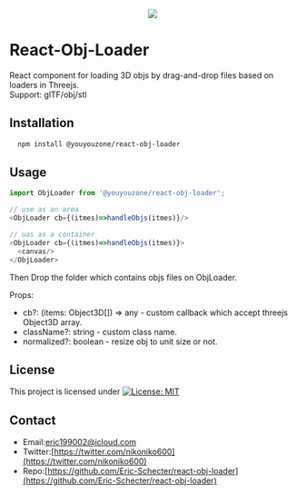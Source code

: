 <p align="center">
  <img src="./screenshot/profile.gif">
</p>

# React-Obj-Loader
React component for loading 3D objs by drag-and-drop files based on loaders in Threejs.  
Support: glTF/obj/stl  

## Installation
```bash
  npm install @youyouzone/react-obj-loader
```

## Usage
```js
import ObjLoader from '@youyouzone/react-obj-loader';

// use as an area
<ObjLoader cb={(itmes)=>handleObjs(itmes)}/>

// uas as a container
<ObjLoader cb={(itmes)=>handleObjs(itmes)}>
  <canvas/>
</ObjLoader>

```

Then Drop the folder which contains objs files on ObjLoader.  

Props:  

* cb?: (items: Object3D[]) => any - custom callback which accept threejs Object3D array.  
* className?: string - custom class name.  
* normalized?: boolean - resize obj to unit size or not.  

## License
This project is licensed under [![License: MIT](https://img.shields.io/badge/License-MIT-yellow.svg)](https://opensource.org/licenses/MIT)

## Contact
* Email:[eric199002@icloud.com](eric199002@icloud.com)
* Twitter:[https://twitter.com/nikoniko600](https://twitter.com/nikoniko600)
* Repo:[https://github.com/Eric-Schecter/react-obj-loader](https://github.com/Eric-Schecter/react-obj-loader)